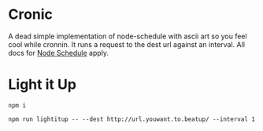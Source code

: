 # Cronic

A dead simple implementation of node-schedule with ascii art so you feel cool while cronnin. It runs a request to the dest url against an interval. All docs for [Node Schedule](https://www.npmjs.com/package/node-schedule) apply.

# Light it Up
`npm i`

`npm run lightitup -- --dest http://url.youwant.to.beatup/ --interval 1`